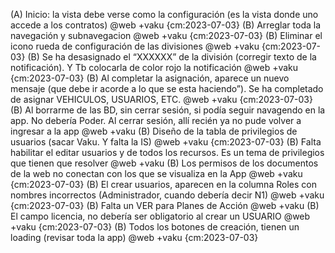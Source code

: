 (A) Inicio: la vista debe verse como la configuración (es la vista donde uno accede a los contratos) @web +vaku {cm:2023-07-03}
(B) Arreglar toda la navegación y subnavegacion @web +vaku {cm:2023-07-03}
(B) Eliminar el icono rueda de configuración de las divisiones @web +vaku {cm:2023-07-03}
(B) Se ha desasignado el “XXXXXX” de la división (corregir texto de la notificación). Y Tb colocarla de color rojo la notificación @web +vaku {cm:2023-07-03}
(B) Al completar la asignación, aparece un nuevo mensaje (que debe ir acorde a lo que se esta haciendo”). Se ha completado de asignar VEHICULOS, USUARIOS, ETC. @web +vaku {cm:2023-07-03}
(B) Al borrarme de las BD, sin cerrar sesión, si podía seguir navagendo en la app. No debería Poder. Al cerrar sesión, allí recién ya no pude volver a ingresar a la app @web +vaku
(B) Diseño de la tabla de privilegios de usuarios (sacar Vaku. Y falta la IS) @web +vaku {cm:2023-07-03}
(B) Falta habilitar el editar usuarios y de todos los recursos. Es un tema de privilegios que tienen que resolver @web +vaku
(B) Los permisos de los documentos de la web no conectan con los que se visualiza en la App @web +vaku {cm:2023-07-03}
(B) El crear usuarios, aparecen en la columna Roles con nombres incorrectos (Administrador, cuando debería decir N1) @web +vaku {cm:2023-07-03}
(B) Falta un VER para Planes de Acción @web +vaku
(B) El campo licencia, no debería ser obligatorio al crear un USUARIO @web +vaku {cm:2023-07-03}
(B) Todos los botones de creación, tienen un loading (revisar toda la app) @web +vaku {cm:2023-07-03}
